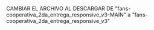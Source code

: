 CAMBIAR EL ARCHIVO AL DESCARGAR DE "fans-cooperativa_2da_entrega_responsive_v3-MAIN" a "fans-cooperativa_2da_entrega_responsive_v3"
